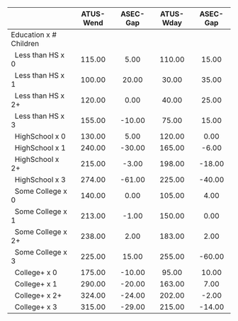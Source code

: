 
|                      |    ATUS-Wend |     ASEC-Gap |    ATUS-Wday |     ASEC-Gap |
| -------------------- | :----------: | :----------: | :----------: | :----------: |
| Education x # Children |              |              |              |              |
| &nbsp;&nbsp;Less than HS x 0 |       115.00 |         5.00 |       110.00 |        15.00 |
| &nbsp;&nbsp;Less than HS x 1 |       100.00 |        20.00 |        30.00 |        35.00 |
| &nbsp;&nbsp;Less than HS x 2+ |       120.00 |         0.00 |        40.00 |        25.00 |
| &nbsp;&nbsp;Less than HS x 3 |       155.00 |       -10.00 |        75.00 |        15.00 |
| &nbsp;&nbsp;HighSchool x 0 |       130.00 |         5.00 |       120.00 |         0.00 |
| &nbsp;&nbsp;HighSchool x 1 |       240.00 |       -30.00 |       165.00 |        -6.00 |
| &nbsp;&nbsp;HighSchool x 2+ |       215.00 |        -3.00 |       198.00 |       -18.00 |
| &nbsp;&nbsp;HighSchool x 3 |       274.00 |       -61.00 |       225.00 |       -40.00 |
| &nbsp;&nbsp;Some College x 0 |       140.00 |         0.00 |       105.00 |         4.00 |
| &nbsp;&nbsp;Some College x 1 |       213.00 |        -1.00 |       150.00 |         0.00 |
| &nbsp;&nbsp;Some College x 2+ |       238.00 |         2.00 |       183.00 |         2.00 |
| &nbsp;&nbsp;Some College x 3 |       225.00 |        15.00 |       255.00 |       -60.00 |
| &nbsp;&nbsp;College+ x 0 |       175.00 |       -10.00 |        95.00 |        10.00 |
| &nbsp;&nbsp;College+ x 1 |       290.00 |       -20.00 |       163.00 |         7.00 |
| &nbsp;&nbsp;College+ x 2+ |       324.00 |       -24.00 |       202.00 |        -2.00 |
| &nbsp;&nbsp;College+ x 3 |       315.00 |       -29.00 |       215.00 |       -14.00 |

